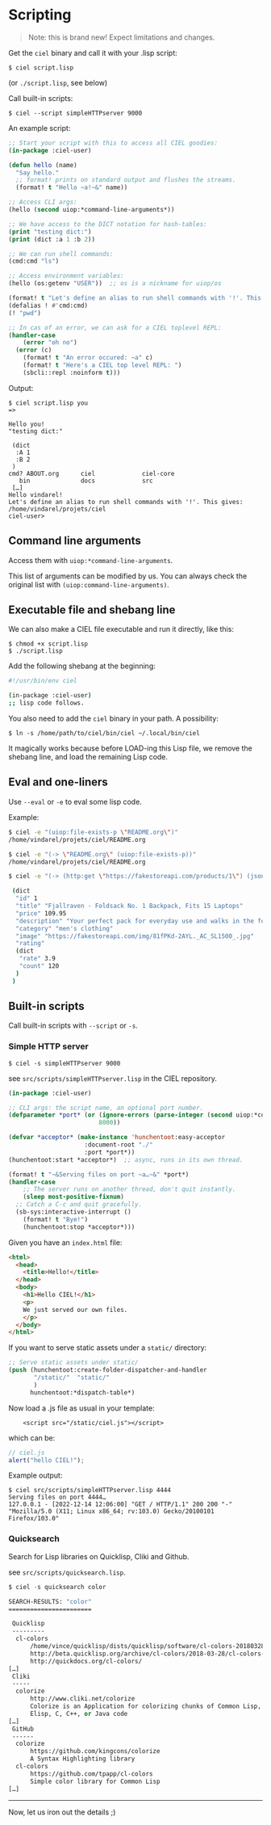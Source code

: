 # Scripting

> Note: this is brand new! Expect limitations and changes.

Get the `ciel` binary and call it with your .lisp script:

```
$ ciel script.lisp
```

(or `./script.lisp`, see below)

Call built-in scripts:

```
$ ciel --script simpleHTTPserver 9000
```

An example script:

```lisp
;; Start your script with this to access all CIEL goodies:
(in-package :ciel-user)

(defun hello (name)
  "Say hello."
  ;; format! prints on standard output and flushes the streams.
  (format! t "Hello ~a!~&" name))

;; Access CLI args:
(hello (second uiop:*command-line-arguments*))

;; We have access to the DICT notation for hash-tables:
(print "testing dict:")
(print (dict :a 1 :b 2))

;; We can run shell commands:
(cmd:cmd "ls")

;; Access environment variables:
(hello (os:getenv "USER"))  ;; os is a nickname for uiop/os

(format! t "Let's define an alias to run shell commands with '!'. This gives: ")
(defalias ! #'cmd:cmd)
(! "pwd")

;; In cas of an error, we can ask for a CIEL toplevel REPL:
(handler-case
    (error "oh no")
  (error (c)
    (format! t "An error occured: ~a" c)
    (format! t "Here's a CIEL top level REPL: ")
    (sbcli::repl :noinform t)))
```

Output:


```
$ ciel script.lisp you
=>

Hello you!
"testing dict:"

 (dict
  :A 1
  :B 2
 )
cmd? ABOUT.org	    ciel		     ciel-core
   bin  		    docs		     src
 […]
Hello vindarel!
Let's define an alias to run shell commands with '!'. This gives:
/home/vindarel/projets/ciel
ciel-user>
```

## Command line arguments

Access them with `uiop:*command-line-arguments`.

This list of arguments can be modified by us. You can always check the original list with `(uiop:command-line-arguments)`.


## Executable file and shebang line

We can also make a CIEL file executable and run it directly, like this:

```
$ chmod +x script.lisp
$ ./script.lisp
```

Add the following shebang at the beginning:

```sh
#!/usr/bin/env ciel

(in-package :ciel-user)
;; lisp code follows.
```

You also need to add the `ciel` binary in your path. A possibility:

    $ ln -s /home/path/to/ciel/bin/ciel ~/.local/bin/ciel

It magically works because before LOAD-ing this Lisp file, we remove the shebang line, and load the remaining Lisp code.

<!-- daaaamn no need of a complex shebang like Roswell like at did at the beginning. See previous commits. Do we want a complex shebang to pass options to the CIEL binary ?

#!/bin/sh
#|-*- mode:lisp -*-|#
#|
exec /path/to/ciel `basename $0` "$@"

How it works:

- it starts as a /bin/sh script
  - all lines starting by `#` are shell comments
- the exec calls the `ciel` binary with this file name as first argument,
  the rest of the file (lisp code) is not read by the shell.
  - before LOAD-ing this Lisp file, we remove the #!/bin/sh shebang line.
  - Lisp ignores comments between `#|` and `|#` and runs the following lisp code.

-->

## Eval and one-liners

Use `--eval` or `-e` to eval some lisp code.

Example:

```sh
$ ciel -e "(uiop:file-exists-p \"README.org\")"
/home/vindarel/projets/ciel/README.org

$ ciel -e "(-> \"README.org\" (uiop:file-exists-p))"
/home/vindarel/projets/ciel/README.org

$ ciel -e "(-> (http:get \"https://fakestoreapi.com/products/1\") (json:read-json))"

 (dict
  "id" 1
  "title" "Fjallraven - Foldsack No. 1 Backpack, Fits 15 Laptops"
  "price" 109.95
  "description" "Your perfect pack for everyday use and walks in the forest. Stash your laptop (up to 15 inches) in the padded sleeve, your everyday"
  "category" "men's clothing"
  "image" "https://fakestoreapi.com/img/81fPKd-2AYL._AC_SL1500_.jpg"
  "rating"
  (dict
   "rate" 3.9
   "count" 120
  )
 )
```

## Built-in scripts

Call built-in scripts with `--script` or `-s`.

### Simple HTTP server

```
$ ciel -s simpleHTTPserver 9000
```

see `src/scripts/simpleHTTPserver.lisp` in the CIEL repository.

~~~lisp
(in-package :ciel-user)

;; CLI args: the script name, an optional port number.
(defparameter *port* (or (ignore-errors (parse-integer (second uiop:*command-line-arguments*)))
                         8000))

(defvar *acceptor* (make-instance 'hunchentoot:easy-acceptor
                     :document-root "./"
                     :port *port*))
(hunchentoot:start *acceptor*)  ;; async, runs in its own thread.

(format! t "~&Serving files on port ~a…~&" *port*)
(handler-case
    ;; The server runs on another thread, don't quit instantly.
    (sleep most-positive-fixnum)
  ;; Catch a C-c and quit gracefully.
  (sb-sys:interactive-interrupt ()
    (format! t "Bye!")
    (hunchentoot:stop *acceptor*)))
~~~

Given you have an `index.html` file:

```html
<html>
  <head>
    <title>Hello!</title>
  </head>
  <body>
    <h1>Hello CIEL!</h1>
    <p>
    We just served our own files.
    </p>
  </body>
</html>
```

If you want to serve static assets under a `static/` directory:

~~~lisp
;; Serve static assets under static/
(push (hunchentoot:create-folder-dispatcher-and-handler
       "/static/"  "static/"
       )
      hunchentoot:*dispatch-table*)
~~~

Now load a .js file as usual in your template:

        <script src="/static/ciel.js"></script>

which can be:

~~~javascript
// ciel.js
alert("hello CIEL!");
~~~

Example output:

```
$ ciel src/scripts/simpleHTTPserver.lisp 4444
Serving files on port 4444…
127.0.0.1 - [2022-12-14 12:06:00] "GET / HTTP/1.1" 200 200 "-" "Mozilla/5.0 (X11; Linux x86_64; rv:103.0) Gecko/20100101 Firefox/103.0"
```

### Quicksearch

Search for Lisp libraries on Quicklisp, Cliki and Github.

see `src/scripts/quicksearch.lisp`.

```lisp
$ ciel -s quicksearch color

SEARCH-RESULTS: "color"
=======================

 Quicklisp
 ---------
  cl-colors
      /home/vince/quicklisp/dists/quicklisp/software/cl-colors-20180328-git/
      http://beta.quicklisp.org/archive/cl-colors/2018-03-28/cl-colors-20180328-git.tgz
      http://quickdocs.org/cl-colors/
[…]
 Cliki
 -----
  colorize
      http://www.cliki.net/colorize
      Colorize is an Application for colorizing chunks of Common Lisp, Scheme,
      Elisp, C, C++, or Java code
[…]
 GitHub
 ------
  colorize
      https://github.com/kingcons/colorize
      A Syntax Highlighting library
  cl-colors
      https://github.com/tpapp/cl-colors
      Simple color library for Common Lisp
[…]
```


---

Now, let us iron out the details ;)
